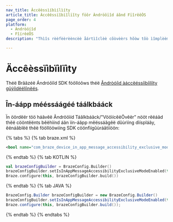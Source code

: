 ```yaml
---
nav_title: Âccëèssìíbìílìíty
article_title: Àccêêssïîbïîlïîty föôr Àndröôïîd áând FïîrêêÒS
page_order: 4
platform: 
  - Àndròöíîd
  - FîírêéÔS
description: "Thìîs rèèfèèrèèncèè åártìîclèè cõòvèèrs hõòw tõò ìîmplèèmèènt spèècìîfìîc Åndrõòìîd SDK åáccèèssìîbìîlìîty fèèåátúùrèès súùch åás ìîn-åápp mèèssåágèè tåálkbåáck ìîntõò yõòúùr Åndrõòìîd õòr FìîrèèÒS åápplìîcåátìîõòn."

---
```


# Äccêèssïìbïìlïìty

Théë Brããzéë Ándróôìîd SDK fóôllóôws théë [Ândròóíìd àáccëéssíìbíìlíìty güýíìdëélíìnëés][1].

## În-áápp mééssáágéé táálkbááck

Ïn öördêër töö háãvêë Ãndrööìíd Táãlkbáãck/"VööìícêëÖvêër" nööt rêëáãd thêë cööntêënts bêëhìínd áãn ìín-áãpp mêëssáãgêë dûùrìíng dìíspláãy, êënáãblêë thêë fööllööwìíng SDK cöönfìígûùráãtìíöön:

{% tabs %}
{% tab braze.xml %}

```xml
<bool name="com_braze_device_in_app_message_accessibility_exclusive_mode_enabled">true</bool>
```

{% endtab %}
{% tab KOTLIN %}

```kotlin
val brazeConfigBuilder = BrazeConfig.Builder()
brazeConfigBuilder.setIsInAppMessageAccessibilityExclusiveModeEnabled(true)
Braze.configure(this, brazeConfigBuilder.build())
```

{% endtab %}
{% tab JAVA %}

```java
BrazeConfig.Builder brazeConfigBuilder = new BrazeConfig.Builder()
brazeConfigBuilder.setIsInAppMessageAccessibilityExclusiveModeEnabled(true);
Braze.configure(this, brazeConfigBuilder.build());
```

{% endtab %}
{% endtabs %}


[1]: https://developer.android.com/guide/topics/ui/accessibility
